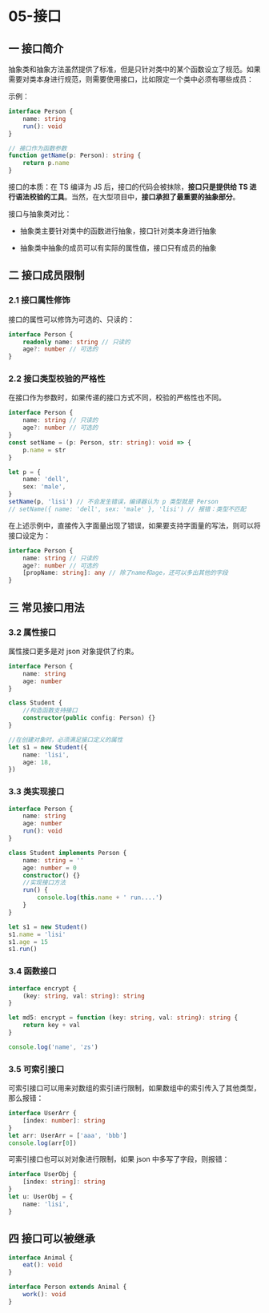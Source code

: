 # 05-接口

## 一 接口简介

抽象类和抽象方法虽然提供了标准，但是只针对类中的某个函数设立了规范。如果需要对类本身进行规范，则需要使用接口，比如限定一个类中必须有哪些成员：

示例：

```ts
interface Person {
    name: string
    run(): void
}

// 接口作为函数参数
function getName(p: Person): string {
    return p.name
}
```

接口的本质：在 TS 编译为 JS 后，接口的代码会被抹除，**接口只是提供给 TS 进行语法校验的工具**。当然，在大型项目中，**接口承担了最重要的抽象部分**。

接口与抽象类对比：

-   抽象类主要针对类中的函数进行抽象，接口针对类本身进行抽象

-   抽象类中抽象的成员可以有实际的属性值，接口只有成员的抽象

## 二 接口成员限制

### 2.1 接口属性修饰

接口的属性可以修饰为可选的、只读的：

```ts
interface Person {
    readonly name: string // 只读的
    age?: number // 可选的
}
```

### 2.2 接口类型校验的严格性

在接口作为参数时，如果传递的接口方式不同，校验的严格性也不同。

```ts
interface Person {
    name: string // 只读的
    age?: number // 可选的
}
const setName = (p: Person, str: string): void => {
    p.name = str
}

let p = {
    name: 'dell',
    sex: 'male',
}
setName(p, 'lisi') // 不会发生错误，编译器认为 p 类型就是 Person
// setName({ name: 'dell', sex: 'male' }, 'lisi') // 报错：类型不匹配
```

在上述示例中，直接传入字面量出现了错误，如果要支持字面量的写法，则可以将接口设定为：

```ts
interface Person {
    name: string // 只读的
    age?: number // 可选的
    [propName: string]: any // 除了name和age，还可以多出其他的字段
}
```

## 三 常见接口用法

### 3.2 属性接口

属性接口更多是对 json 对象提供了约束。

```ts
interface Person {
    name: string
    age: number
}

class Student {
    //构造函数支持接口
    constructor(public config: Person) {}
}

//在创建对象时，必须满足接口定义的属性
let s1 = new Student({
    name: 'lisi',
    age: 18,
})
```

### 3.3 类实现接口

```ts
interface Person {
    name: string
    age: number
    run(): void
}

class Student implements Person {
    name: string = ''
    age: number = 0
    constructor() {}
    //实现接口方法
    run() {
        console.log(this.name + ' run....')
    }
}

let s1 = new Student()
s1.name = 'lisi'
s1.age = 15
s1.run()
```

### 3.4 函数接口

```ts
interface encrypt {
    (key: string, val: string): string
}

let md5: encrypt = function (key: string, val: string): string {
    return key + val
}

console.log('name', 'zs')
```

### 3.5 可索引接口

可索引接口可以用来对数组的索引进行限制，如果数组中的索引传入了其他类型，那么报错：

```ts
interface UserArr {
    [index: number]: string
}
let arr: UserArr = ['aaa', 'bbb']
console.log(arr[0])
```

可索引接口也可以对对象进行限制，如果 json 中多写了字段，则报错：

```ts
interface UserObj {
    [index: string]: string
}
let u: UserObj = {
    name: 'lisi',
}
```

## 四 接口可以被继承

```ts
interface Animal {
    eat(): void
}

interface Person extends Animal {
    work(): void
}
```
